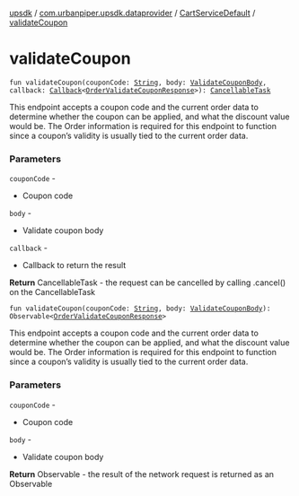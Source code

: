 [upsdk](../../index.md) / [com.urbanpiper.upsdk.dataprovider](../index.md) / [CartServiceDefault](index.md) / [validateCoupon](./validate-coupon.md)

# validateCoupon

`fun validateCoupon(couponCode: `[`String`](https://kotlinlang.org/api/latest/jvm/stdlib/kotlin/-string/index.html)`, body: `[`ValidateCouponBody`](../../com.urbanpiper.upsdk.model/-validate-coupon-body/index.md)`, callback: `[`Callback`](../-callback/index.md)`<`[`OrderValidateCouponResponse`](../../com.urbanpiper.upsdk.model.networkresponse/-order-validate-coupon-response/index.md)`>): `[`CancellableTask`](../-cancellable-task/index.md)

This endpoint accepts a coupon code and the current order data to determine whether the coupon
can be applied, and what the discount value would be. The Order information is required for this
endpoint to function since a coupon’s validity is usually tied to the current order data.

### Parameters

`couponCode` -
* Coupon code

`body` -
* Validate coupon body

`callback` -
* Callback to return the result

**Return**
CancellableTask - the request can be cancelled by calling .cancel() on the CancellableTask

`fun validateCoupon(couponCode: `[`String`](https://kotlinlang.org/api/latest/jvm/stdlib/kotlin/-string/index.html)`, body: `[`ValidateCouponBody`](../../com.urbanpiper.upsdk.model/-validate-coupon-body/index.md)`): Observable<`[`OrderValidateCouponResponse`](../../com.urbanpiper.upsdk.model.networkresponse/-order-validate-coupon-response/index.md)`>`

This endpoint accepts a coupon code and the current order data to determine whether the coupon
can be applied, and what the discount value would be. The Order information is required for this
endpoint to function since a coupon’s validity is usually tied to the current order data.

### Parameters

`couponCode` -
* Coupon code

`body` -
* Validate coupon body

**Return**
Observable - the result of the network request is returned as an Observable

